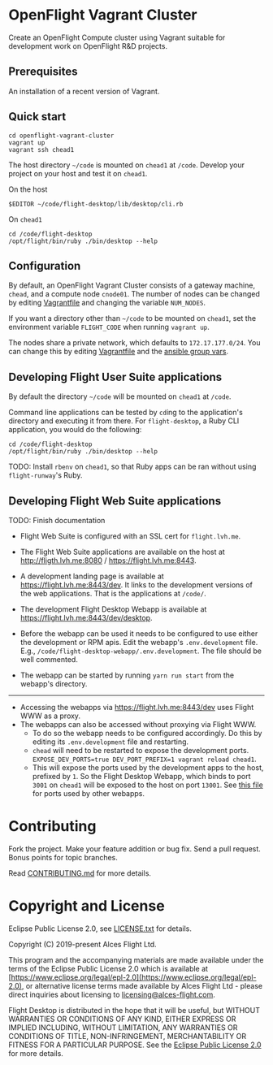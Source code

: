 # OpenFlight Vagrant Cluster

Create an OpenFlight Compute cluster using Vagrant suitable for development
work on OpenFlight R&D projects.

## Prerequisites

An installation of a recent version of Vagrant.

## Quick start

```
cd openflight-vagrant-cluster
vagrant up
vagrant ssh chead1
```

The host directory `~/code` is mounted on `chead1` at `/code`.  Develop your
project on your host and test it on `chead1`.

On the host

```
$EDITOR ~/code/flight-desktop/lib/desktop/cli.rb
```

On `chead1`

```
cd /code/flight-desktop
/opt/flight/bin/ruby ./bin/desktop --help
```

## Configuration

By default, an OpenFlight Vagrant Cluster consists of a gateway machine,
`chead`, and a compute node `cnode01`.  The number of nodes can be changed by
editing [Vagrantfile](Vagrantfile) and changing the variable `NUM_NODES`.

If you want a directory other than `~/code` to be mounted on `chead1`, set the
environment variable `FLIGHT_CODE` when running `vagrant up`.

The nodes share a private network, which defaults to `172.17.177.0/24`. You
can change this by editing [Vagrantfile](Vagrantfile) and the [ansible group
vars](ansible/group_vars/all).


## Developing Flight User Suite applications

By default the directory `~/code` will be mounted on `chead1` at `/code`.

Command line applications can be tested by `cd`ing to the application's
directory and executing it from there.  For `flight-desktop`, a Ruby CLI
application, you would do the following:

```
cd /code/flight-desktop
/opt/flight/bin/ruby ./bin/desktop --help
```

TODO: Install `rbenv` on `chead1`, so that Ruby apps can be ran without using
`flight-runway`'s Ruby.

## Developing Flight Web Suite applications

TODO: Finish documentation

* Flight Web Suite is configured with an SSL cert for `flight.lvh.me`.
* The Flight Web Suite applications are available on the host at
  http://fligth.lvh.me:8080 / https://flight.lvh.me:8443.

* A development landing page is available at https://flight.lvh.me:8443/dev.
  It links to the development versions of the web applications.  That is the
  applications at `/code/`.
* The development Flight Desktop Webapp is available at
  https://flight.lvh.me:8443/dev/desktop.

* Before the webapp can be used it needs to be configured to use either the
  development or RPM apis.  Edit the webapp's `.env.development` file.  E.g.,
  `/code/flight-desktop-webapp/.env.development`.  The file should be well
  commented.
* The webapp can be started by running `yarn run start` from the webapp's
  directory.

---

* Accessing the webapps via https://flight.lvh.me:8443/dev uses Flight WWW as
  a proxy.
* The webapps can also be accessed without proxying via Flight WWW.
  * To do so the webapp needs to be configured accordingly.  Do this by
    editing its `.env.development` file and restarting.
  * `chead` will need to be restarted to expose the development ports.
    `EXPOSE_DEV_PORTS=true DEV_PORT_PREFIX=1 vagrant reload chead1`.
  * This will expose the ports used by the development apps to the host,
    prefixed by `1`.  So the Flight Desktop Webapp, which binds to port `3001`
    on `chead1` will be exposed to the host on port `13001`.  See [this
    file](ansible/roles/dev-setup/templates/dev-web-suite.conf) for ports used
    by other webapps.


# Contributing

Fork the project. Make your feature addition or bug fix. Send a pull
request. Bonus points for topic branches.

Read [CONTRIBUTING.md](CONTRIBUTING.md) for more details.

# Copyright and License

Eclipse Public License 2.0, see [LICENSE.txt](LICENSE.txt) for details.

Copyright (C) 2019-present Alces Flight Ltd.

This program and the accompanying materials are made available under
the terms of the Eclipse Public License 2.0 which is available at
[https://www.eclipse.org/legal/epl-2.0](https://www.eclipse.org/legal/epl-2.0),
or alternative license terms made available by Alces Flight Ltd -
please direct inquiries about licensing to
[licensing@alces-flight.com](mailto:licensing@alces-flight.com).

Flight Desktop is distributed in the hope that it will be
useful, but WITHOUT WARRANTIES OR CONDITIONS OF ANY KIND, EITHER
EXPRESS OR IMPLIED INCLUDING, WITHOUT LIMITATION, ANY WARRANTIES OR
CONDITIONS OF TITLE, NON-INFRINGEMENT, MERCHANTABILITY OR FITNESS FOR
A PARTICULAR PURPOSE. See the [Eclipse Public License 2.0](https://opensource.org/licenses/EPL-2.0) for more
details.
